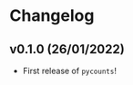 # Changelog

<!--next-version-placeholder-->

## v0.1.0 (26/01/2022)

- First release of `pycounts`!